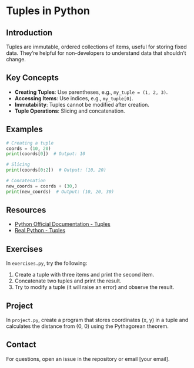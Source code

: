 # Tuples in Python

## Introduction
Tuples are immutable, ordered collections of items, useful for storing fixed data. They’re helpful for non-developers to understand data that shouldn’t change.

## Key Concepts
- **Creating Tuples**: Use parentheses, e.g., `my_tuple = (1, 2, 3)`.
- **Accessing Items**: Use indices, e.g., `my_tuple[0]`.
- **Immutability**: Tuples cannot be modified after creation.
- **Tuple Operations**: Slicing and concatenation.

## Examples
```python
# Creating a tuple
coords = (10, 20)
print(coords[0])  # Output: 10

# Slicing
print(coords[0:2])  # Output: (10, 20)

# Concatenation
new_coords = coords + (30,)
print(new_coords)  # Output: (10, 20, 30)
```

## Resources
- [Python Official Documentation - Tuples](https://docs.python.org/3/tutorial/datastructures.html#tuples-and-sequences)
- [Real Python - Tuples](https://realpython.com/python-lists-tuples/)

## Exercises
In `exercises.py`, try the following:
1. Create a tuple with three items and print the second item.
2. Concatenate two tuples and print the result.
3. Try to modify a tuple (it will raise an error) and observe the result.

## Project
In `project.py`, create a program that stores coordinates (x, y) in a tuple and calculates the distance from (0, 0) using the Pythagorean theorem.

## Contact
For questions, open an issue in the repository or email [your email].
